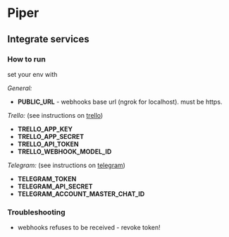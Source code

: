 # Piper

## Integrate services

### How to run

set your env with

_General:_

- **PUBLIC_URL** - webhooks base url (ngrok for localhost). must be https.

_Trello:_ (see instructions on [trello](./docs/trello.md))

- **TRELLO_APP_KEY**
- **TRELLO_APP_SECRET**
- **TRELLO_API_TOKEN**
- **TRELLO_WEBHOOK_MODEL_ID**

_Telegram:_ (see instructions on [telegram](./docs/telegram.md))

- **TELEGRAM_TOKEN**
- **TELEGRAM_API_SECRET**
- **TELEGRAM_ACCOUNT_MASTER_CHAT_ID**

### Troubleshooting

- webhooks refuses to be received - revoke token!
